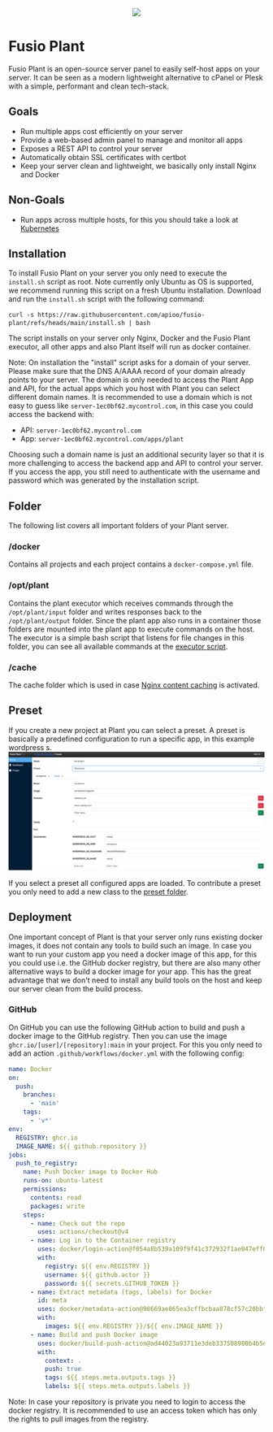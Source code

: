 
<p align="center">
    <a href="https://www.fusio-project.org/" target="_blank"><img src="https://www.fusio-project.org/img/fusio_64px.png"></a>
</p>

# Fusio Plant

Fusio Plant is an open-source server panel to easily self-host apps on your server.
It can be seen as a modern lightweight alternative to cPanel or Plesk with a simple,
performant and clean tech-stack.

## Goals

* Run multiple apps cost efficiently on your server
* Provide a web-based admin panel to manage and monitor all apps
* Exposes a REST API to control your server
* Automatically obtain SSL certificates with certbot
* Keep your server clean and lightweight, we basically only install Nginx and Docker

## Non-Goals

* Run apps across multiple hosts, for this you should take a look at [Kubernetes](https://kubernetes.io/)

## Installation

To install Fusio Plant on your server you only need to execute the `install.sh` script as root.
Note currently only Ubuntu as OS is supported, we recommend running this script on a fresh Ubuntu
installation. Download and run the `install.sh` script with the following command:

```
curl -s https://raw.githubusercontent.com/apioo/fusio-plant/refs/heads/main/install.sh | bash
```

The script installs on your server only Nginx, Docker and the Fusio Plant executor, all other
apps and also Plant itself will run as docker container.

Note: On installation the "install" script asks for a domain of your server. Please make sure
that the DNS A/AAAA record of your domain already points to your server. The domain is only needed
to access the Plant App and API, for the actual apps which you host with Plant you can select
different domain names. It is recommended to use a domain which is not easy to guess
like `server-1ec0bf62.mycontrol.com`, in this case you could access the backend with:

* API: `server-1ec0bf62.mycontrol.com`
* App: `server-1ec0bf62.mycontrol.com/apps/plant`

Choosing such a domain name is just an additional security layer so that it is more challenging to
access the backend app and API to control your server. If you access the app, you still need to
authenticate with the username and password which was generated by the installation script.

## Folder

The following list covers all important folders of your Plant server.

### /docker

Contains all projects and each project contains a `docker-compose.yml` file.

### /opt/plant

Contains the plant executor which receives commands through the `/opt/plant/input` folder and
writes responses back to the `/opt/plant/output` folder. Since the plant app also runs in a
container those folders are mounted into the plant app to execute commands on the
host. The executor is a simple bash script that listens for file changes in this folder,
you can see all available commands at the [executor script](./bash/executor.sh).

### /cache

The cache folder which is used in case [Nginx content caching](https://docs.nginx.com/nginx/admin-guide/content-cache/content-caching/)
is activated. 

## Preset

If you create a new project at Plant you can select a preset. A preset is basically a predefined
configuration to run a specific app, in this example wordpress s.
![preset](./resources/static/project_new.png)

If you select a preset all configured apps are loaded. To contribute a preset you only need to add
a new class to the [preset folder](https://github.com/apioo/fusio-plant/tree/main/src/Preset).

## Deployment

One important concept of Plant is that your server only runs existing docker images, it does not
contain any tools to build such an image. In case you want to run your custom app you need a docker
image of this app, for this you could use i.e. the GitHub docker registry, but there are also many
other alternative ways to build a docker image for your app. This has the great advantage that we
don't need to install any build tools on the host and keep our server clean from the build process.

### GitHub

On GitHub you can use the following GitHub action to build and push a docker image
to the GitHub registry. Then you can use the image `ghcr.io/[user]/[repository]:main` in your project.
For this you only need to add an action `.github/workflows/docker.yml` with the following config:

```yaml
name: Docker
on:
  push:
    branches:
      - 'main'
    tags:
      - 'v*'
env:
  REGISTRY: ghcr.io
  IMAGE_NAME: ${{ github.repository }}
jobs:
  push_to_registry:
    name: Push Docker image to Docker Hub
    runs-on: ubuntu-latest
    permissions:
      contents: read
      packages: write
    steps:
      - name: Check out the repo
        uses: actions/checkout@v4
      - name: Log in to the Container registry
        uses: docker/login-action@f054a8b539a109f9f41c372932f1ae047eff08c9
        with:
          registry: ${{ env.REGISTRY }}
          username: ${{ github.actor }}
          password: ${{ secrets.GITHUB_TOKEN }}
      - name: Extract metadata (tags, labels) for Docker
        id: meta
        uses: docker/metadata-action@98669ae865ea3cffbcbaa878cf57c20bbf1c6c38
        with:
          images: ${{ env.REGISTRY }}/${{ env.IMAGE_NAME }}
      - name: Build and push Docker image
        uses: docker/build-push-action@ad44023a93711e3deb337508980b4b5e9bcdc5dc
        with:
          context: .
          push: true
          tags: ${{ steps.meta.outputs.tags }}
          labels: ${{ steps.meta.outputs.labels }}
```

Note: In case your repository is private you need to login to access the docker registry.
It is recommended to use an access token which has only the rights to pull images from
the registry.
